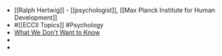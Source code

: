 - [[Ralph Hertwig]] - [[psychologist]], [[Max Planck Institute for Human Development]]
- #[[ECCII Topics]] #Psychology
- [What We Don't Want to Know](https://www.vice.com/en/article/dypybk/what-we-dont-want-to-know?utm_source=pocket&utm_medium=email&utm_campaign=pockethits)
-
-